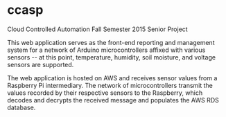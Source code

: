 # ccasp
Cloud Controlled Automation Fall Semester 2015 Senior Project

This web application serves as the front-end reporting and management system for a network of Arduino microcontrollers affixed with various sensors -- at this point, temperature, humidity, soil moisture, and voltage sensors are supported.

The web application is hosted on AWS and receives sensor values from a Raspberry Pi intermediary. The network of microcontrollers transmit the values recorded by their respective sensors to the Raspberry, which decodes and decrypts the received message and populates the AWS RDS database.
